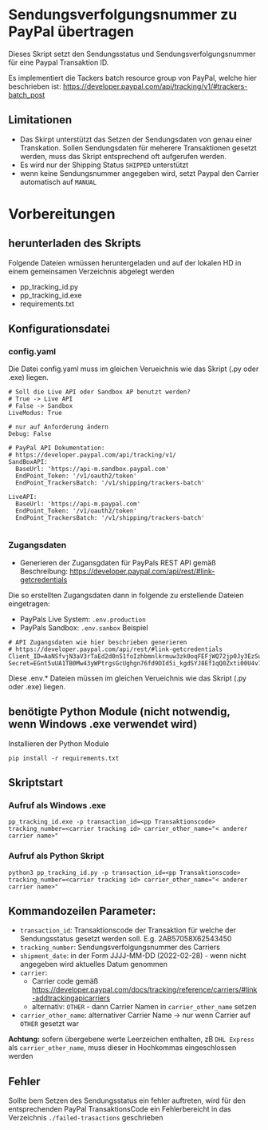# Sendungsverfolgungsnummer zu PayPal übertragen

Dieses Skript setzt den Sendungsstatus und Sendungsverfolgungsnummer für eine Paypal Transaktion ID.

Es implementiert die Tackers batch resource group von PayPal, welche hier beschrieben ist:
https://developer.paypal.com/api/tracking/v1/#trackers-batch_post

## Limitationen
- Das Skirpt unterstützt das Setzen der Sendungsdaten von genau einer Transkation. Sollen Sendungsdaten für 
  meherere Transaktionen gesetzt werden, muss das Skript entsprechend oft aufgerufen werden. 
- Es wird nur der Shipping Status ```SHIPPED``` unterstützt
- wenn keine Sendungsnummer angegeben wird, setzt Paypal den Carrier automatisch auf ```MANUAL```

# Vorbereitungen
## herunterladen des Skripts
Folgende Dateien wmüssen heruntergeladen und auf der lokalen HD in einem gemeinsamen Verzeichnis abgelegt werden
- pp_tracking_id.py
- pp_tracking_id.exe
- requirements.txt

## Konfigurationsdatei
### config.yaml
Die Datei config.yaml muss im gleichen Verueichnis wie das Skript (.py oder .exe) liegen.

```
# Soll die Live API oder Sandbox AP benutzt werden?
# True -> Live API
# False -> Sandbox
LiveModus: True

# nur auf Anforderung ändern
Debug: False

# PayPal API Dokumentation:
# https://developer.paypal.com/api/tracking/v1/
SandBoxAPI:
  BaseUrl: 'https://api-m.sandbox.paypal.com'
  EndPoint_Token: '/v1/oauth2/token'
  EndPoint_TrackersBatch: '/v1/shipping/trackers-batch'

LiveAPI:
  BaseUrl: 'https://api-m.paypal.com'
  EndPoint_Token: '/v1/oauth2/token'
  EndPoint_TrackersBatch: '/v1/shipping/trackers-batch'


```

### Zugangsdaten
- Generieren der Zugansgdaten für PayPals REST API gemäß Beschreibung: https://developer.paypal.com/api/rest/#link-getcredentials

Die so erstellten Zugangsdaten dann in folgende zu erstellende Dateien eingetragen:
- PayPals Live System: ```.env.production```
- PayPals Sandbox: ```.env.sanbox```
Beispiel
```
# API Zugangsdaten wie hier beschrieben generieren
# https://developer.paypal.com/api/rest/#link-getcredentials
Client_ID=AaNSfvjN3aV3rTaEd2d0n51foIzhbmnlkrmuw3zk0oqFEFjWQ72jp0Jy3EzSuev5LCoyzYyxbl9ikmPOo
Secret=EGnt5uUA1TB0Mw43yWPtrgsGcUghgn76fd9DId5i_kgdSYJ8Ef1qQ0Zxti00U4v7mTvqFIwKuuhkmPK9m-
```
Diese .env.* Dateien müssen im gleichen Verueichnis wie das Skript (.py oder .exe) liegen.

## benötigte Python Module (nicht notwendig, wenn Windows .exe verwendet wird)
Installieren der Python Module
```
pip install -r requirements.txt
``` 

## Skriptstart
### Aufruf als Windows .exe

```
pp_tracking_id.exe -p transaction_id=<pp Transaktionscode> tracking_number=<carrier tracking id> carrier_other_name="< anderer carrier name>"
```

### Aufruf als Python Skript

```
python3 pp_tracking_id.py -p transaction_id=<pp Transaktionscode> tracking_number=<carrier tracking id> carrier_other_name="< anderer carrier name>"
```


## Kommandozeilen Parameter:
- ```transaction_id```: Transaktionscode der Transaktion für welche der Sendungsstatus gesetzt werden soll. E.g. 2AB57058X62543450
- ```tracking_number```: Sendungsverfolgungsnummer des Carriers
- ```shipment_date```: in der Form JJJJ-MM-DD (2022-02-28) - wenn nicht angegeben wird aktuelles Datum genommen
- ```carrier```:
  - Carrier code gemäß https://developer.paypal.com/docs/tracking/reference/carriers/#link-addtrackingapicarriers
  - alternativ: ```OTHER``` - dann Carrier Namen in ```carrier_other_name``` setzen
- ```carrier_other_name```: alternativer Carrier Name → nur wenn Carrier auf ```OTHER``` gesetzt war 

**Achtung:** sofern übergebene werte Leerzeichen enthalten, zB ```DHL Express``` als ```carrier_other_name```, muss 
dieser in Hochkommas eingeschlossen werden

## Fehler
Sollte bem Setzen des Sendungsstatus ein fehler auftreten, wird für den entsprechenden PayPal TransaktionsCode ein 
Fehlerbereicht in das Verzeichnis ```./failed-trasactions``` geschrieben
